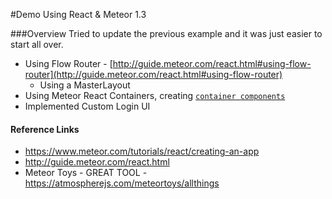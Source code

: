 #Demo Using React & Meteor 1.3

###Overview
Tried to update the previous example and it was just easier to start all over.

* Using Flow Router - [http://guide.meteor.com/react.html#using-flow-router](http://guide.meteor.com/react.html#using-flow-router)
  * Using a MasterLayout
* Using Meteor React Containers, creating [`container components`](http://guide.meteor.com/react.html#using-createContainer)
* Implemented Custom Login UI

#### Reference Links
* https://www.meteor.com/tutorials/react/creating-an-app
* http://guide.meteor.com/react.html
* Meteor Toys - GREAT TOOL - https://atmospherejs.com/meteortoys/allthings
